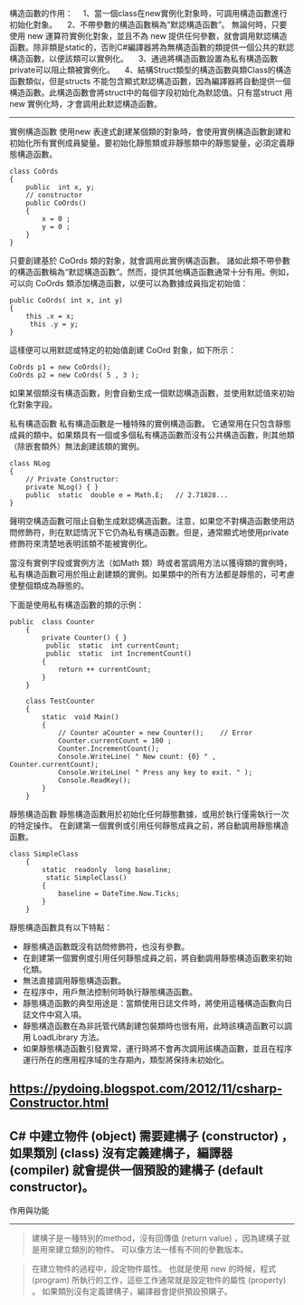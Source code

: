 構造函數的作用：
　1、當一個class在new實例化對象時，可調用構造函數進行初始化對象。
　2、不帶參數的構造函數稱為“默認構造函數”。 
無論何時，只要使用  new  運算符實例化對象，並且不為  new  提供任何參數，就會調用默認構造函數。除非類是static的，否則C#編譯器將為無構造函數的類提供一個公共的默認構造函數，以便該類可以實例化。
　3、通過將構造函數設置為私有構造函數private可以阻止類被實例化。
　4、結構Struct類型的構造函數與類Class的構造函數類似，但是structs 不能包含顯式默認構造函數，因為編譯器將自動提供一個構造函數。此構造函數會將struct中的每個字段初始化為默認值。只有當struct 用new 實例化時，才會調用此默認構造函數。

---

實例構造函數
使用new 表達式創建某個類的對象時，會使用實例構造函數創建和初始化所有實例成員變量。要初始化靜態類或非靜態類中的靜態變量，必須定義靜態構造函數。
```
class CoOrds 
{ 
    public  int x, y; 
    // constructor  
    public CoOrds() 
    { 
        x = 0 ; 
        y = 0 ; 
    } 
}
```
只要創建基於  CoOrds  類的對象，就會調用此實例構造函數。 諸如此類不帶參數的構造函數稱為“默認構造函數”。然而，提供其他構造函數通常十分有用。例如，可以向  CoOrds  類添加構造函數，以便可以為數據成員指定初始值：
```
public CoOrds( int x, int y)
{
    this .x = x;
     this .y = y;
}
```
這樣便可以用默認或特定的初始值創建  CoOrd  對象，如下所示：
```
CoOrds p1 = new CoOrds();
CoOrds p2 = new CoOrds( 5 , 3 );
```
如果某個類沒有構造函數，則會自動生成一個默認構造函數，並使用默認值來初始化對象字段。

私有構造函數
私有構造函數是一種特殊的實例構造函數。 它通常用在只包含靜態成員的類中。如果類具有一個或多個私有構造函數而沒有公共構造函數，則其他類（除嵌套類外）無法創建該類的實例。
```
class NLog 
{ 
    // Private Constructor:  
    private NLog() { } 
    public  static  double e = Math.E;   // 2.71828...  
}
```
聲明空構造函數可阻止自動生成默認構造函數。注意，如果您不對構造函數使用訪問修飾符，則在默認情況下它仍為私有構造函數。但是，通常顯式地使用private 修飾符來清楚地表明該類不能被實例化。

當沒有實例字段或實例方法（如Math 類）時或者當調用方法以獲得類的實例時，私有構造函數可用於阻止創建類的實例。如果類中的所有方法都是靜態的，可考慮使整個類成為靜態的。

下面是使用私有構造函數的類的示例：
```
public  class Counter
    {
        private Counter() { }
         public  static  int currentCount;
         public  static  int IncrementCount()
        {
            return ++ currentCount;
        }
    }

    class TestCounter
    {
        static  void Main()
        {
            // Counter aCounter = new Counter();    // Error 
            Counter.currentCount = 100 ;
            Counter.IncrementCount();
            Console.WriteLine( " New count: {0} " , Counter.currentCount);
            Console.WriteLine( " Press any key to exit. " );
            Console.ReadKey();
        }
    }
```

靜態構造函數
靜態構造函數用於初始化任何靜態數據，或用於執行僅需執行一次的特定操作。
在創建第一個實例或引用任何靜態成員之前，將自動調用靜態構造函數。
```
class SimpleClass
    {
        static  readonly  long baseline;
         static SimpleClass()
        {
            baseline = DateTime.Now.Ticks;
        }
    }
```

靜態構造函數具有以下特點：

- 靜態構造函數既沒有訪問修飾符，也沒有參數。
- 在創建第一個實例或引用任何靜態成員之前，將自動調用靜態構造函數來初始化類。
- 無法直接調用靜態構造函數。
- 在程序中，用戶無法控制何時執行靜態構造函數。
- 靜態構造函數的典型用途是：當類使用日誌文件時，將使用這種構造函數向日誌文件中寫入項。
- 靜態構造函數在為非託管代碼創建包裝類時也很有用，此時該構造函數可以調用  LoadLibrary  方法。
- 如果靜態構造函數引發異常，運行時將不會再次調用該構造函數，並且在程序運行所在的應用程序域的生存期內，類型將保持未初始化。

https://pydoing.blogspot.com/2012/11/csharp-Constructor.html
---
C# 中建立物件 (object) 需要建構子 (constructor) ，如果類別 (class) 沒有定義建構子，編譯器 (compiler) 就會提供一個預設的建構子 (default constructor)。
---

作用與功能

---
> 建構子是一種特別的method，沒有回傳值 (return value) ，因為建構子就是用來建立類別的物件。
可以像方法一樣有不同的參數版本。

> 在建立物件的過程中，設定物件屬性。
也就是使用 new 的時候，程式 (program) 所執行的工作，這些工作通常就是設定物件的屬性 (property) 。
如果類別沒有定義建構子，編譯器會提供預設預購子。